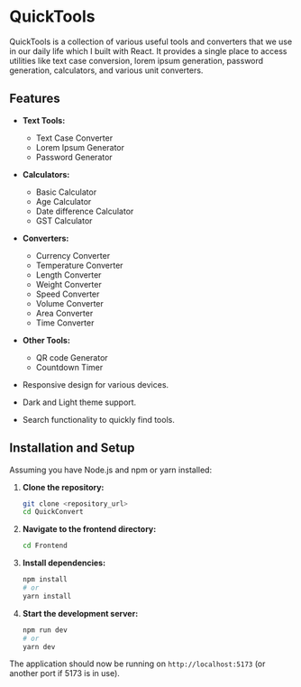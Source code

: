 # QuickTools

QuickTools is a collection of various useful tools and converters that we use in our daily life which I built with React. It provides a single place to access utilities like text case conversion, lorem ipsum generation, password generation, calculators, and various unit converters.

## Features

- **Text Tools:**
  - Text Case Converter
  - Lorem Ipsum Generator
  - Password Generator
- **Calculators:**
  - Basic Calculator
  - Age Calculator
  - Date difference Calculator
  - GST Calculator
- **Converters:**
  - Currency Converter
  - Temperature Converter
  - Length Converter
  - Weight Converter
  - Speed Converter
  - Volume Converter
  - Area Converter
  - Time Converter
- **Other Tools:**
  - QR code Generator
  - Countdown Timer
  
- Responsive design for various devices.
- Dark and Light theme support.
- Search functionality to quickly find tools.



## Installation and Setup

Assuming you have Node.js and npm or yarn installed:

1.  **Clone the repository:**
    ```bash
    git clone <repository_url>
    cd QuickConvert
    ```
2.  **Navigate to the frontend directory:**
    ```bash
    cd Frontend
    ```
3.  **Install dependencies:**
    ```bash
    npm install
    # or
    yarn install
    ```
4.  **Start the development server:**
    ```bash
    npm run dev
    # or
    yarn dev
    ```

The application should now be running on `http://localhost:5173` (or another port if 5173 is in use).


